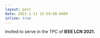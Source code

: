 ```yaml
---
layout: post
date: 2021-1-11 15:59:00-0400
inline: true
---
```


Invited to serve in the TPC of<strong>    IEEE LCN 2021.   <strong>


